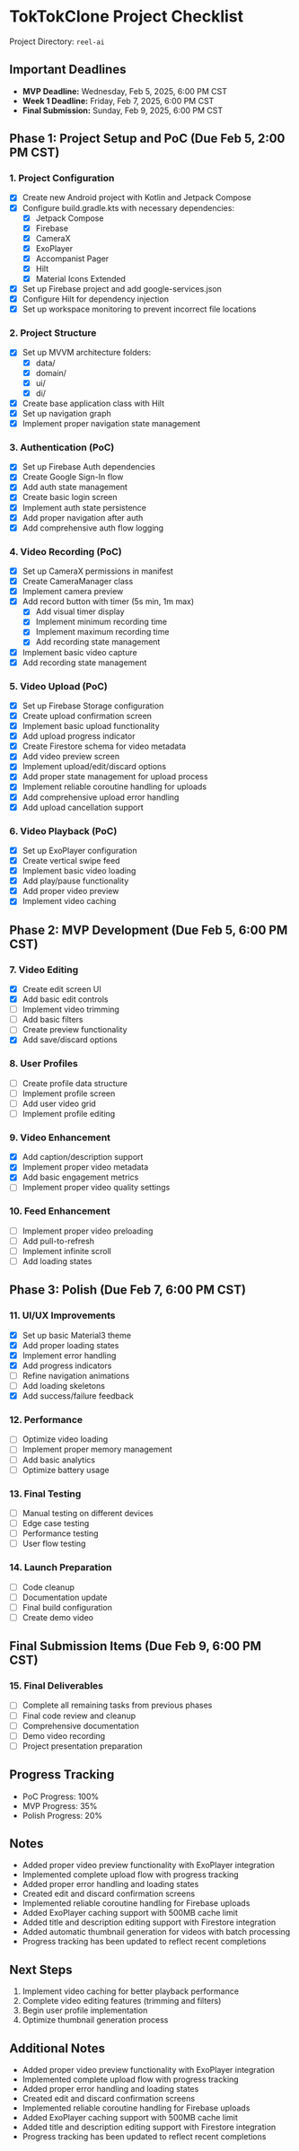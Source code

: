 # TokTokClone Project Checklist
Project Directory: `reel-ai`

## Important Deadlines
- **MVP Deadline:** Wednesday, Feb 5, 2025, 6:00 PM CST
- **Week 1 Deadline:** Friday, Feb 7, 2025, 6:00 PM CST
- **Final Submission:** Sunday, Feb 9, 2025, 6:00 PM CST

## Phase 1: Project Setup and PoC (Due Feb 5, 2:00 PM CST)

### 1. Project Configuration
- [x] Create new Android project with Kotlin and Jetpack Compose
- [x] Configure build.gradle.kts with necessary dependencies:
  - [x] Jetpack Compose
  - [x] Firebase
  - [x] CameraX
  - [x] ExoPlayer
  - [x] Accompanist Pager
  - [x] Hilt
  - [x] Material Icons Extended
- [x] Set up Firebase project and add google-services.json
- [x] Configure Hilt for dependency injection
- [x] Set up workspace monitoring to prevent incorrect file locations

### 2. Project Structure
- [x] Set up MVVM architecture folders:
  - [x] data/
  - [x] domain/
  - [x] ui/
  - [x] di/
- [x] Create base application class with Hilt
- [x] Set up navigation graph
- [x] Implement proper navigation state management

### 3. Authentication (PoC)
- [x] Set up Firebase Auth dependencies
- [x] Create Google Sign-In flow
- [x] Add auth state management
- [x] Create basic login screen
- [x] Implement auth state persistence
- [x] Add proper navigation after auth
- [x] Add comprehensive auth flow logging

### 4. Video Recording (PoC)
- [x] Set up CameraX permissions in manifest
- [x] Create CameraManager class
- [x] Implement camera preview
- [x] Add record button with timer (5s min, 1m max)
  - [x] Add visual timer display
  - [x] Implement minimum recording time
  - [x] Implement maximum recording time
  - [x] Add recording state management
- [x] Implement basic video capture
- [x] Add recording state management

### 5. Video Upload (PoC)
- [x] Set up Firebase Storage configuration
- [x] Create upload confirmation screen
- [x] Implement basic upload functionality
- [x] Add upload progress indicator
- [x] Create Firestore schema for video metadata
- [x] Add video preview screen
- [x] Implement upload/edit/discard options
- [x] Add proper state management for upload process
- [x] Implement reliable coroutine handling for uploads
- [x] Add comprehensive upload error handling
- [x] Add upload cancellation support

### 6. Video Playback (PoC)
- [x] Set up ExoPlayer configuration
- [x] Create vertical swipe feed
- [x] Implement basic video loading
- [x] Add play/pause functionality
- [x] Add proper video preview
- [x] Implement video caching

## Phase 2: MVP Development (Due Feb 5, 6:00 PM CST)

### 7. Video Editing
- [x] Create edit screen UI
- [x] Add basic edit controls
- [ ] Implement video trimming
- [ ] Add basic filters
- [ ] Create preview functionality
- [x] Add save/discard options

### 8. User Profiles
- [ ] Create profile data structure
- [ ] Implement profile screen
- [ ] Add user video grid
- [ ] Implement profile editing

### 9. Video Enhancement
- [x] Add caption/description support
- [x] Implement proper video metadata
- [x] Add basic engagement metrics
- [ ] Implement proper video quality settings

### 10. Feed Enhancement
- [ ] Implement proper video preloading
- [ ] Add pull-to-refresh
- [ ] Implement infinite scroll
- [ ] Add loading states

## Phase 3: Polish (Due Feb 7, 6:00 PM CST)

### 11. UI/UX Improvements
- [x] Set up basic Material3 theme
- [x] Add proper loading states
- [x] Implement error handling
- [x] Add progress indicators
- [ ] Refine navigation animations
- [ ] Add loading skeletons
- [x] Add success/failure feedback

### 12. Performance
- [ ] Optimize video loading
- [ ] Implement proper memory management
- [ ] Add basic analytics
- [ ] Optimize battery usage

### 13. Final Testing
- [ ] Manual testing on different devices
- [ ] Edge case testing
- [ ] Performance testing
- [ ] User flow testing

### 14. Launch Preparation
- [ ] Code cleanup
- [ ] Documentation update
- [ ] Final build configuration
- [ ] Create demo video

## Final Submission Items (Due Feb 9, 6:00 PM CST)
### 15. Final Deliverables
- [ ] Complete all remaining tasks from previous phases
- [ ] Final code review and cleanup
- [ ] Comprehensive documentation
- [ ] Demo video recording
- [ ] Project presentation preparation

## Progress Tracking
- PoC Progress: 100%
- MVP Progress: 35%
- Polish Progress: 20%

## Notes
- Added proper video preview functionality with ExoPlayer integration
- Implemented complete upload flow with progress tracking
- Added proper error handling and loading states
- Created edit and discard confirmation screens
- Implemented reliable coroutine handling for Firebase uploads
- Added ExoPlayer caching support with 500MB cache limit
- Added title and description editing support with Firestore integration
- Added automatic thumbnail generation for videos with batch processing
- Progress tracking has been updated to reflect recent completions

## Next Steps
1. Implement video caching for better playback performance
2. Complete video editing features (trimming and filters)
3. Begin user profile implementation
4. Optimize thumbnail generation process

## Additional Notes
- Added proper video preview functionality with ExoPlayer integration
- Implemented complete upload flow with progress tracking
- Added proper error handling and loading states
- Created edit and discard confirmation screens
- Implemented reliable coroutine handling for Firebase uploads
- Added ExoPlayer caching support with 500MB cache limit
- Added title and description editing support with Firestore integration
- Progress tracking has been updated to reflect recent completions 
